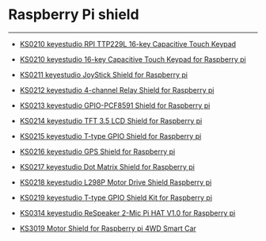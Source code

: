 # Raspberry Pi shield
---

* [KS0210 keyestudio RPI TTP229L 16-key Capacitive Touch Keypad]()

* [KS0210 keyestudio 16-key Capacitive Touch Keypad for Raspberry pi]()

* [KS0211 keyestudio JoyStick Shield for Raspberry pi]()

* [KS0212 keyestudio 4-channel Relay Shield for Raspberry pi]()

* [KS0213 keyestudio GPIO-PCF8591 Shield for Raspberry pi]()

* [KS0214 keyestudio TFT 3.5 LCD Shield for Raspberry pi]()

* [KS0215 keyestudio T-type GPIO Shield for Raspberry pi]()

* [KS0216 keyestudio GPS Shield for Raspberry pi]()

* [KS0217 keyestudio Dot Matrix Shield for Raspberry pi]()

* [KS0218 keyestudio L298P Motor Drive Shield Raspberry pi]()

* [KS0219 keyestudio T-type GPIO Shield Kit for Raspberry pi]()

* [KS0314 keyestudio ReSpeaker 2-Mic Pi HAT V1.0 for Raspberry pi]()

* [KS3019 Motor Shield for Raspberry pi 4WD Smart Car]()
